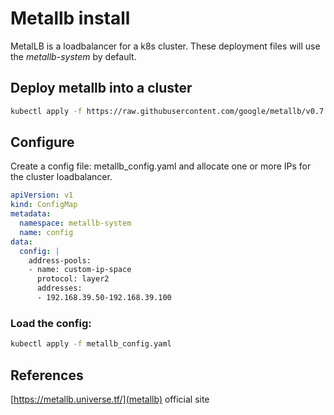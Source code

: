 # Metallb install

MetalLB is a loadbalancer for a k8s cluster. These deployment files will use the _metallb-system_ by default.

## Deploy metallb into a cluster

```bash
kubectl apply -f https://raw.githubusercontent.com/google/metallb/v0.7.3/manifests/metallb.yaml
```


## Configure

Create a config file: metallb_config.yaml and allocate one or more IPs for the cluster loadbalancer.

```yaml
apiVersion: v1
kind: ConfigMap
metadata:
  namespace: metallb-system
  name: config
data:
  config: |
    address-pools:
    - name: custom-ip-space
      protocol: layer2
      addresses:
      - 192.168.39.50-192.168.39.100
```

### Load the config:

```bash
kubectl apply -f metallb_config.yaml
```

## References

[https://metallb.universe.tf/](metallb) official site

